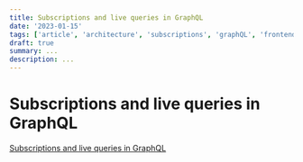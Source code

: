 ```yaml
---
title: Subscriptions and live queries in GraphQL
date: '2023-01-15'
tags: ['article', 'architecture', 'subscriptions', 'graphQL', 'frontend', 'backend']
draft: true
summary: ...
description: ...
---
```


# Subscriptions and live queries in GraphQL

[Subscriptions and live queries in GraphQL](https://the-guild.dev/blog/subscriptions-and-live-queries-real-time-with-graphql)